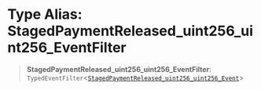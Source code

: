 # Type Alias: StagedPaymentReleased\_uint256\_uint256\_EventFilter

> **StagedPaymentReleased\_uint256\_uint256\_EventFilter**: `TypedEventFilter`\<[`StagedPaymentReleased_uint256_uint256_Event`](StagedPaymentReleased_uint256_uint256_Event.md)\>
